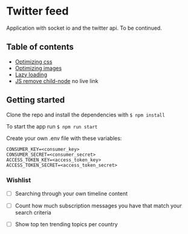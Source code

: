 # Twitter feed

Application with socket io and the twitter api. To be continued.
## Table of contents
- [Optimizing css](#css)
- [Optimizing images](#img)
- [Lazy loading](#lazyloading)
- [JS remove child-node](#remove)
no live link

## Getting started

Clone the repo and install the dependencies with
`$ npm install`

To start the app run
`$ npm run start`

Create your own .env file with these variables:
```
CONSUMER_KEY=<consumer_key>
CONSUMER_SECRET=<consumer_secret>
ACCESS_TOKEN_KEY=<access_token_key>
ACCESS_TOKEN_SECRET=<access_token_secret>
```

### Wishlist
-  [ ] Searching through your own timeline content
-  [ ] Count how much subscription messages you have that match your search criteria
-  [ ] Show top ten trending topics per country


